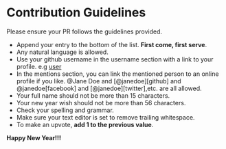 # Contribution Guidelines

Please ensure your PR follows the guidelines provided.

- Append your entry to the bottom of the list. **First come, first serve**.
- Any natural language is allowed.
- Use your github username in the username section with a link to your profile. e.g [user](https://github.com/user)
- In the mentions section, you can link the mentioned person to an online profile if you like. @Jane Doe and [@janedoe][github] and @janedoe[facebook] and [@janedoe][twitter],etc. are all allowed.
- Your full name should not be more than 15 characters.
- Your new year wish should not be more than 56 characters.
- Check your spelling and grammar.
- Make sure your text editor is set to remove trailing whitespace.
- To make an upvote, **add 1 to the previous value**.

**Happy New Year!!!**
